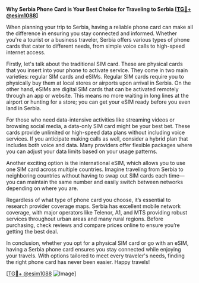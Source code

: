 **Why Serbia Phone Card is Your Best Choice for Traveling to Serbia [[TG💪+ @esim1088](https://t.me/s/esim1088)]**

When planning your trip to Serbia, having a reliable phone card can make all the difference in ensuring you stay connected and informed. Whether you're a tourist or a business traveler, Serbia offers various types of phone cards that cater to different needs, from simple voice calls to high-speed internet access.

Firstly, let's talk about the traditional SIM card. These are physical cards that you insert into your phone to activate service. They come in two main varieties: regular SIM cards and eSIMs. Regular SIM cards require you to physically buy them at local stores or airports upon arrival in Serbia. On the other hand, eSIMs are digital SIM cards that can be activated remotely through an app or website. This means no more waiting in long lines at the airport or hunting for a store; you can get your eSIM ready before you even land in Serbia.

For those who need data-intensive activities like streaming videos or browsing social media, a data-only SIM card might be your best bet. These cards provide unlimited or high-speed data plans without including voice services. If you anticipate making calls as well, consider a hybrid plan that includes both voice and data. Many providers offer flexible packages where you can adjust your data limits based on your usage patterns.

Another exciting option is the international eSIM, which allows you to use one SIM card across multiple countries. Imagine traveling from Serbia to neighboring countries without having to swap out SIM cards each time—you can maintain the same number and easily switch between networks depending on where you are.

Regardless of what type of phone card you choose, it’s essential to research provider coverage maps. Serbia has excellent mobile network coverage, with major operators like Telenor, A1, and MTS providing robust services throughout urban areas and many rural regions. Before purchasing, check reviews and compare prices online to ensure you’re getting the best deal.

In conclusion, whether you opt for a physical SIM card or go with an eSIM, having a Serbia phone card ensures you stay connected while enjoying your travels. With options tailored to meet every traveler's needs, finding the right phone card has never been easier. Happy travels! 

[[TG💪+ @esim1088](https://t.me/s/esim1088) ![Image](https://i.postimg.cc/Y0z9fWf4/image.png)]